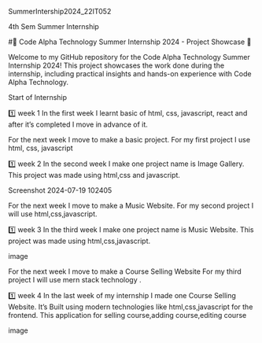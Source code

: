 SummerIntership2024_22IT052

4th Sem Summer Internship

#🌟 Code Alpha Technology Summer Internship 2024 - Project Showcase 🌟

Welcome to my GitHub repository for the Code Alpha Technology Summer Internship 2024! This project showcases the work done during the internship, including practical insights and hands-on experience with Code Alpha Technology.

Start of Internship

1️⃣ week 1 In the first week I learnt basic of html, css, javascript, react and after it’s completed I move in advance of it.

For the next week I move to make a basic project. For my first project I use html, css, javascript

1️⃣ week 2 In the second week I make one project name is Image Gallery. This project was made using html,css and javascript.

Screenshot 2024-07-19 102405

For the next week I move to make a Music Website. For my second project I will use html,css,javascript.

1️⃣ week 3 In the third week I make one project name is Music Website. This project was made using html,css,javascript.

image

For the next week I move to make a Course Selling Website For my third project I will use mern stack technology .

1️⃣ week 4 In the last week of my internship I made one Course Selling Website. It’s Built using modern technologies like html,css,javascript for the frontend. This application for selling course,adding course,editing course

image
